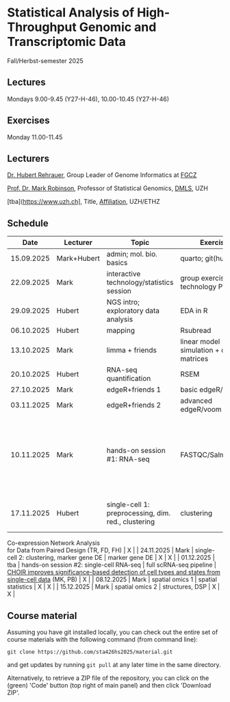 
# Statistical Analysis of High-Throughput Genomic and Transcriptomic Data
Fall/Herbst-semester 2025

## Lectures
Mondays 9.00-9.45 (Y27-H-46), 10.00-10.45 (Y27-H-46)

## Exercises
Monday 11.00-11.45

## Lecturers

[Dr. Hubert Rehrauer](http://www.fgcz.ch/the-center/people/rehrauer.html), Group Leader of Genome Informatics at [FGCZ](http://www.fgcz.ch/)

[Prof. Dr. Mark Robinson](https://robinsonlabuzh.github.io/), Professor of Statistical Genomics, [DMLS](https://www.mls.uzh.ch/en.html), UZH

[tba](https://www.uzh.ch], Title, [Affiliation](https://ethz.ch/), UZH/ETHZ

## Schedule

| Date  | Lecturer | Topic | Exercise | JC1 | JC2 |
| --- | --- | --- | --- | --- | --- |
| 15.09.2025  | Mark+Hubert | admin; mol. bio. basics | quarto; git(hub) | | |
| 22.09.2025  | Mark | interactive technology/statistics session  | group exercise: technology PR | | |
| 29.09.2025  | Hubert | NGS intro; exploratory data analysis | EDA in R | | |
| 06.10.2025  | Hubert | mapping  | Rsubread | | |
| 13.10.2025  | Mark  | limma + friends | linear model simulation + design matrices | | |
| 20.10.2025  | Hubert | RNA-seq quantification | RSEM  | X | X | 
| 27.10.2025  | Mark | edgeR+friends 1 | basic edgeR/voom | X | X |
| 03.11.2025  | Mark | edgeR+friends 2 | advanced edgeR/voom | X | X |
| 10.11.2025  | Mark | hands-on session #1: RNA-seq |  FASTQC/Salmon/etc. | [Differential abundance testing on single-cell data using k-nearest neighbor graphs](https://www.nature.com/articles/s41587-021-01033-z) (XX,TK,TB) | [spicyR: spatial analysis of in situ cytometry data in R](https://academic.oup.com/bioinformatics/article/38/11/3099/6570585) (SI, JH) |
| 17.11.2025  | Hubert | single-cell 1: preprocessing, dim. red., clustering | clustering | Application of Weighted Gene  
Co-expression Network Analysis  
for Data from Paired Design (TR, FD, FH) | X |
| 24.11.2025  | Mark | single-cell 2: clustering, marker gene DE | marker gene DE | X | X |
| 01.12.2025  | tba | hands-on session #2: single-cell RNA-seq | full scRNA-seq pipeline | [CHOIR improves significance-based detection of cell types and states from single-cell data](https://www.nature.com/articles/s41588-025-02148-8) (MK, PB) | X  |
| 08.12.2025  | Mark | spatial omics 1 | spatial statistics | X | X |
| 15.12.2025  | Mark | spatial omics 2 | structures, DSP | X | X |


## Course material

Assuming you have git installed locally, you can check out the entire set of course materials with the following command (from command line):
```
git clone https://github.com/sta426hs2025/material.git
```
and get updates by running `git pull` at any later time in the same directory.

Alternatively, to retrieve a ZIP file of the repository, you can click on the (green) 'Code' button (top right of main panel) and then click 'Download ZIP'.

